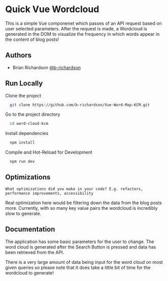 
# Quick Vue Wordcloud

This is a simple Vue componenet which passes of an API request based on user selected parameters. After the request is made, a Wordcloud is generated in the DOM to visualize the frequency in which words appear in the content of blog posts!


## Authors

- Brian Richardson [@b-richardson](https://github.com/b-richardson)


## Run Locally

Clone the project

```bash
  git clone https://github.com/b-richardson/Vue-Word-Map-KCM.git
```

Go to the project directory

```bash
  cd word-cloud-kcm
```

Install dependencies

```bash
  npm install
```

Compile and Hot-Reload for Development

```bash
  npm run dev
```


## Optimizations

```What optimizations did you make in your code? E.g. refactors, performance improvements, accessibility```

Real optimization here would be filtering down the data from the blog posts more. Currently, with so many key value pairs the wordcloud is incredibly slow to generate.


## Documentation

The application has some basic parameters for the user to change. The word cloud is generated after the Search Button is pressed and data has been retrieved from the API.

There is a very large amount of data being input for the word cloud on most given queries so please note that it does take a little bit of time for the wordcloud to generate!

